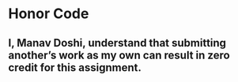 # Honor Code
## I, Manav Doshi, understand that submitting another’s work as my own can result in zero credit for this assignment.
